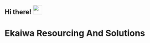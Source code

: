 ## Hi there! <img src="https://media.giphy.com/media/hvRJCLFzcasrR4ia7z/giphy.gif" width="30px">

# Ekaiwa Resourcing And Solutions
